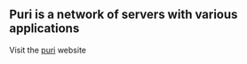 ## Puri is a network of servers with various applications

Visit the <a href="puri.zone">puri</a> website
